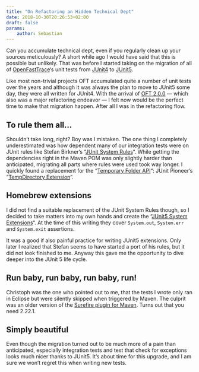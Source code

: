 ```yaml
---
title: "On Refactoring an Hidden Technical Dept"
date: 2018-10-30T20:26:53+02:00
draft: false
params:
    author: Sebastian
---
```


Can you accumulate technical dept, even if you regularly clean up your sources meticulously? A short while ago I would have said that this is possible but unlikely. That was before I started taking on the migration of all of [OpenFastTrace](https://github.com/itsallcode/openfasttrace)‘s unit tests from [JUnit4](https://junit.org/junit4/) to [JUnit5](https://junit.org/junit5/).

<!--more-->

Like most non-trivial projects OFT accumulated quite a number of unit tests over the years and although it was always the plan to move to JUnit5 some day, they were all written for JUnit4. With the arrival of [OFT 2.0.0](https://github.com/itsallcode/openfasttrace/releases/tag/2.0.0) — which also was a major refactoring endeavor — I felt now would be the perfect time to make that migration happen. After all I was in the refactoring flow.

## To rule them all…

Shouldn’t take long, right? Boy was I mistaken. The one thing I completely underestimated was how dependent many of our integration tests were on JUnit rules like Stefan Birkner’s “[JUnit System Rules](https://stefanbirkner.github.io/system-rules/)“. While getting the dependencies right in the Maven POM was only slightly harder than anticipated, migrating all parts where rules were used took way longer. I quickly found a replacement for the “[Temporary Folder API](https://junit.org/junit4/javadoc/4.12/org/junit/rules/TemporaryFolder.html)“: JUnit Pioneer’s “[TempDirectory Extension](https://junit-pioneer.org/docs/temp-directory/)“.

## Homebrew extensions

I did not find a suitable replacement of the JUnit System Rules though, so I decided to take matters into my own hands and create the “[JUnit5 System Extensions](https://github.com/itsallcode/junit5-system-extensions)“. At the time of this writing they cover `System.out`, `System.err` and `System.exit` assertions.

It was a good if also painful practice for writing JUnit5 extensions. Only later I realized that Stefan seems to have started a port of his rules, but it did not look finished to me. Anyway this gave me the opportunity to dive deeper into the JUnit 5 life cycle.

## Run baby, run baby, run baby, run!

Christoph was the one who pointed out to me, that the tests I wrote only ran in Eclipse but were silently skipped when triggered by Maven. The culprit was an older version of the [Surefire plugin for Maven](https://maven.apache.org/surefire/maven-surefire-plugin/). Turns out that you need 2.22.1.

## Simply beautiful

Even though the migration turned out to be much more of a pain than anticipated, especially integration tests and test that check for exceptions looks much nicer thanks to JUnit5. It’s about time for this upgrade, and I am sure we won’t regret this when writing new tests.